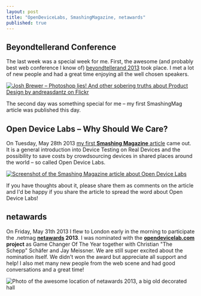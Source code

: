 ```yaml
---
layout: post
title: "OpenDeviceLabs, SmashingMagazine, netawards"
published: true
---
```


## Beyondtellerand Conference

The last week was a special week for me. First, the awesome (and probably best web conference I know of) [beyondtellerand 2013](http://2013.beyondtellerrand.com/) took place. I met a lot of new people and had a great time enjoying all the well chosen speakers.

[![Josh Brewer – Photoshop lies! And other sobering truths about Product Design by andreasdantz on Flickr](http://farm6.staticflickr.com/5465/8900156360_56a782e59f_z.jpg)](http://www.flickr.com/photos/szene/8900156360/)

The second day was something special for me – my first SmashingMag article was published this day.

## Open Device Labs &ndash; Why Should We Care?

On Tuesday, May 28th 2013 [my first **Smashing Magazine** article](http://www.smashingmagazine.com/2013/05/28/open-device-labs-why-should-we-care/) came out. It is a general introduction into Device Testing on Real Devices and the possibility to save costs by crowdsourcing devices in shared places around the world – so called Open Device Labs.

[![Screenshot of the Smashing Magazine article about Open Device Labs](http://img.anselmhannemann.netdna-cdn.com/img/blog/smashingmag-odl--screenshot-1.png)](http://www.smashingmagazine.com/2013/05/28/open-device-labs-why-should-we-care/)

If you have thoughts about it, please share them as comments on the article and I'd be happy if you share the article to spread the word about Open Device Labs!

## netawards

On Friday, May 31th 2013 I flew to London early in the morning to participate the .netmag **[netawards](http://www.thenetawards.com/) 2013**. I was nominated with the **[opendevicelab.com](http://opendevicelab.com/) project** as Game Changer Of The Year together with Christian "The Schepp" Schäfer and Jay Meissner. We are still super excited about the nomination itself. We didn't won the award but appreciate all support and help! I also met many new people from the web scene and had good conversations and a great time!

![Photo of the awesome location of netawards 2013, a big old decorated hall](http://img.anselmhannemann.netdna-cdn.com/img/blog/netawards-1.jpg)